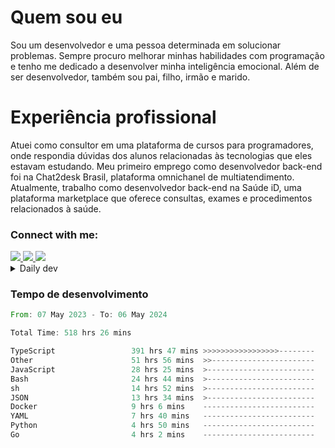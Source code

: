 # Quem sou eu
Sou um desenvolvedor e uma pessoa determinada em solucionar problemas. Sempre procuro melhorar minhas habilidades com programação e tenho me dedicado a desenvolver minha inteligência emocional. Além de ser desenvolvedor, também sou pai, filho, irmão e marido.

# Experiência profissional
Atuei como consultor em uma plataforma de cursos para programadores, onde respondia dúvidas dos alunos relacionadas às tecnologias que eles estavam estudando.
Meu primeiro emprego como desenvolvedor back-end foi na Chat2desk Brasil, plataforma omnichanel de multiatendimento.
Atualmente, trabalho como desenvolvedor back-end na Saúde iD, uma plataforma marketplace que oferece consultas, exames e procedimentos relacionados à saúde.

### Connect with me:
<a href="https://www.linkedin.com/in/theusmoreira" target="_blank" >
<img src="https://img.shields.io/badge/linkedin-%230077B5.svg?&style=for-the-badge&logo=linkedin&logoColor=white ">
</a>
<a href="https://www.instagram.com/matheus.s.moreira/" target="_blank">
<img src="https://img.shields.io/badge/instagram-%23E4405F.svg?&style=for-the-badge&logo=instagram&logoColor=white">
</a>
<a href="mailto:matheussm301@gmail.com"  target="_blank">
<img src="https://img.shields.io/badge/gmail-%23E4405F.svg?&style=for-the-badge&logo=gmail&logoColor=white">
</a>


<details>
  <summary>Daily dev </summary>
<p>
  <a href="https://app.daily.dev/matheussantos"><img src="https://github.com/matheus-santos-moreira/matheus-santos-moreira/blob/master/devcard.svg" width="200" alt="Matheus Santos's Dev Card"/></a>
 </p>
</details>

<h3>Tempo de desenvolvimento</h3>

<!--START_SECTION:waka-->

```rust
From: 07 May 2023 - To: 06 May 2024

Total Time: 518 hrs 26 mins

TypeScript                 391 hrs 47 mins >>>>>>>>>>>>>>>>>--------   68.69 %
Other                      51 hrs 56 mins  >>-----------------------   09.11 %
JavaScript                 28 hrs 25 mins  >------------------------   04.98 %
Bash                       24 hrs 44 mins  >------------------------   04.34 %
sh                         14 hrs 52 mins  >------------------------   02.61 %
JSON                       13 hrs 34 mins  >------------------------   02.38 %
Docker                     9 hrs 6 mins    -------------------------   01.60 %
YAML                       7 hrs 40 mins   -------------------------   01.35 %
Python                     4 hrs 50 mins   -------------------------   00.85 %
Go                         4 hrs 2 mins    -------------------------   00.71 %
```

<!--END_SECTION:waka-->
